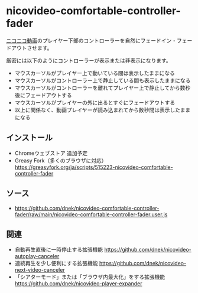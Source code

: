 # nicovideo-comfortable-controller-fader
[ニコニコ動画](https://www.nicovideo.jp/video_top)のプレイヤー下部のコントローラーを自然にフェードイン・フェードアウトさせます。

厳密には以下のようにコントローラーが表示または非表示になります。

- マウスカーソルがプレイヤー上で動いている間は表示したままになる
- マウスカーソルがコントローラー上で静止している間も表示したままになる
- マウスカーソルがコントローラーを離れてプレイヤー上で静止してから数秒後にフェードアウトする
- マウスカーソルがプレイヤーの外に出るとすぐにフェードアウトする
- 以上に関係なく、動画プレイヤーが読み込まれてから数秒間は表示したままになる

## インストール
- Chromeウェブストア 追加予定
- Greasy Fork（多くのブラウザに対応） https://greasyfork.org/ja/scripts/515223-nicovideo-comfortable-controller-fader

## ソース
- https://github.com/dnek/nicovideo-comfortable-controller-fader/raw/main/nicovideo-comfortable-controller-fader.user.js

## 関連
- 自動再生直後に一時停止する拡張機能 https://github.com/dnek/nicovideo-autoplay-canceler
- 連続再生を少し便利にする拡張機能 https://github.com/dnek/nicovideo-next-video-canceler
- 「シアターモード」または「ブラウザ内最大化」をする拡張機能 https://github.com/dnek/nicovideo-player-expander
